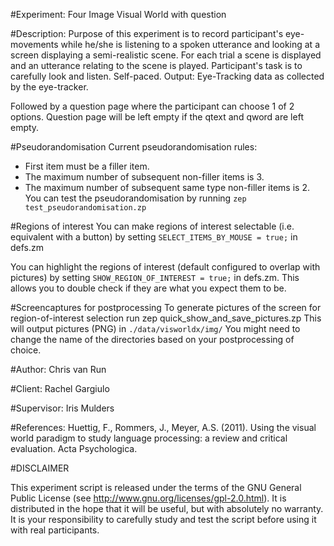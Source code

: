#Experiment:
Four Image Visual World with question

#Description:
Purpose of this experiment is to record participant's eye-movements
while he/she is listening to a spoken utterance and looking at a 
screen displaying a semi-realistic scene. For each trial a scene 
is displayed and an utterance relating to the scene is played. 
Participant's task is to carefully look and listen. Self-paced. 
Output: Eye-Tracking data as collected by the eye-tracker.

Followed by a question page where the participant can choose 1 of 2 options. Question page will be left empty if the qtext and qword are left empty.

#Pseudorandomisation
Current pseudorandomisation rules:
* First item must be a filler item.
* The maximum number of subsequent non-filler items is 3.
* The maximum number of subsequent same type non-filler items is 2.
You can test the pseudorandomisation by running
 `zep test_pseudorandomisation.zp`

#Regions of interest
You can make regions of interest selectable (i.e. equivalent with a button) by setting
 `SELECT_ITEMS_BY_MOUSE = true;`
in defs.zm

You can highlight the regions of interest (default configured to overlap with pictures) by setting
 `SHOW_REGION_OF_INTEREST = true;`
in defs.zm. This allows you to double check if they are what you expect them to be.

#Screencaptures for postprocessing
To generate pictures of the screen for region-of-interest selection run
 zep quick_show_and_save_pictures.zp
This will output pictures (PNG) in 
 `./data/visworldx/img/`
 You might need to change the name of the directories based on your postprocessing of choice.

#Author:
Chris van Run

#Client:
Rachel Gargiulo

#Supervisor:
Iris Mulders

#References:
Huettig, F., Rommers, J., Meyer, A.S. (2011).
Using the visual world paradigm to study language processing: 
a review and critical evaluation.
Acta Psychologica.

#DISCLAIMER

This experiment script is released under the terms of the GNU General Public
License (see http://www.gnu.org/licenses/gpl-2.0.html). It is distributed in
the hope that it will be useful, but with absolutely no warranty. It is your
responsibility to carefully study and test the script before using it with 
real participants.
